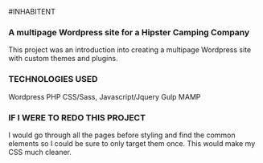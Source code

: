 #INHABITENT
### A multipage Wordpress site for a Hipster Camping Company

This project was an introduction into creating a multipage Wordpress site with custom themes and plugins.

### TECHNOLOGIES USED

Wordpress
PHP
CSS/Sass,
Javascript/Jquery 
Gulp
MAMP

### IF I WERE TO REDO THIS PROJECT

I would go through all the pages before styling and find the common elements so I could be sure to only target them once.
This would make my CSS much cleaner.

